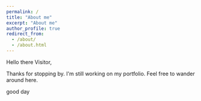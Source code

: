 ```yaml
---
permalink: /
title: "About me"
excerpt: "About me"
author_profile: true
redirect_from:
  - /about/
  - /about.html
---
```


Hello there Visitor,

Thanks for stopping by. I'm still working on my portfolio. Feel free to wander around here.

good day 
